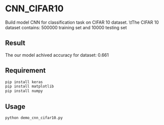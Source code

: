 # CNN_CIFAR10
Build model CNN for classification task on CIFAR 10 dataset.
\tThe CIFAR 10 dataset contains: 500000 training set and 10000 testing set

## Result
The our model achived accuracy for dataset: 0.661

## Requirement

```bash
pip install keras
pip install matplotlib
pip install numpy
```
## Usage

```python
python demo_cnn_cifar10.py
```
